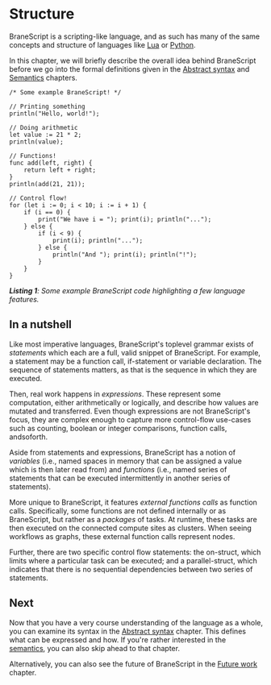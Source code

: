 # Structure
BraneScript is a scripting-like language, and as such has many of the same concepts and structure of languages like [Lua](https://lua.org) or [Python](https://www.python.org).

In this chapter, we will briefly describe the overall idea behind BraneScript before we go into the formal definitions given in the [Abstract syntax](./syntax.md) and [Semantics](./semantics.md) chapters.

```bscript
/* Some example BraneScript! */

// Printing something
println("Hello, world!");

// Doing arithmetic
let value := 21 * 2;
println(value);

// Functions!
func add(left, right) {
    return left + right;
}
println(add(21, 21));

// Control flow!
for (let i := 0; i < 10; i := i + 1) {
    if (i == 0) {
        print("We have i = "); print(i); println("...");
    } else {
        if (i < 9) {
            print(i); println("...");
        } else {
            println("And "); print(i); println("!");
        }
    }
}
```
_**Listing 1**: Some example BraneScript code highlighting a few language features._


## In a nutshell
Like most imperative languages, BraneScript's toplevel grammar exists of _statements_ which each are a full, valid snippet of BraneScript. For example, a statement may be a function call, if-statement or variable declaration. The sequence of statements matters, as that is the sequence in which they are executed.

Then, real work happens in _expressions_. These represent some computation, either arithmetically or logically, and describe how values are mutated and transferred. Even though expressions are not BraneScript's focus, they are complex enough to capture more control-flow use-cases such as counting, boolean or integer comparisons, function calls, andsoforth.

Aside from statements and expressions, BraneScript has a notion of _variables_ (i.e., named spaces in memory that can be assigned a value which is then later read from) and _functions_ (i.e., named series of statements that can be executed intermittently in another series of statements).

More unique to BraneScript, it features _external functions calls_ as function calls. Specifically, some functions are not defined internally or as BraneScript, but rather as a _packages_ of tasks. At runtime, these tasks are then executed on the connected compute sites as clusters. When seeing workflows as graphs, these external function calls represent nodes.

Further, there are two specific control flow statements: the on-struct, which limits where a particular task can be executed; and a parallel-struct, which indicates that there is no sequential dependencies between two series of statements.


## Next
Now that you have a very course understanding of the language as a whole, you can examine its syntax in the [Abstract syntax](./syntax.md) chapter. This defines what can be expressed and how. If you're rather interested in the [semantics](./semantics.md), you can also skip ahead to that chapter.

Alternatively, you can also see the future of BraneScript in the [Future work](./future.md) chapter.
